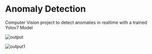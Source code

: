 # Anomaly Detection
 Computer Vision project to detect anomalies in realtime with a trained Yolov7 Model

![output](https://github.com/pojesh/Anomaly-Detection/assets/132939773/2d5ed3da-6ec0-4861-9222-7855b7344ef2)

![output1](https://github.com/pojesh/Anomaly-Detection/assets/132939773/843aeec0-fb18-4f13-af2b-7d5dcd16a5f6)
